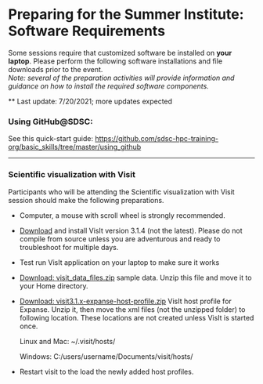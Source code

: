 # Preparing for the Summer Institute: Software Requirements
Some sessions require that customized software be installed on **your laptop**. Please perform the following software installations and file downloads prior to the event. <br/> *Note: several of the preparation activities will provide information and guidance on how to install the required software components.*

** Last update:  7/20/2021; more updates expected

### Using GitHub@SDSC:<a name="github"></a>

See this quick-start guide: https://github.com/sdsc-hpc-training-org/basic_skills/tree/master/using_github

<hr>

### Scientific visualization with Visit <a name="visit"></a>

Participants who will be attending the Scientific visualization with Visit session should make the following preparations.

* Computer, a mouse with scroll wheel is strongly recommended.

* [Download](https://visit-dav.github.io/visit-website/releases-as-tables/) and install VisIt version 3.1.4 (not the latest). Please do not compile from source unless you are adventurous and ready to troubleshoot for multiple days.
   
* Test run VisIt application on your laptop to make sure it works


* [Download: visit_data_files.zip](http://users.sdsc.edu/~amit/scivis-tutorial/visit_data_files.zip) sample data. Unzip this file and move it to your Home directory.

* [Download: visit3.1.x-expanse-host-profile.zip](http://users.sdsc.edu/~amit/scivis-tutorial/visit3.1.x-expanse-host-profile.zip) VisIt host profile for Expanse.
   Unzip it, then move the xml files (not the unzipped folder) to following location. These locations are not created unless VisIt is started once.

   Linux and Mac: ~/.visit/hosts/ 

   Windows: C:/users/username/Documents/visit/hosts/

* Restart visit to the load the newly added host profiles.
